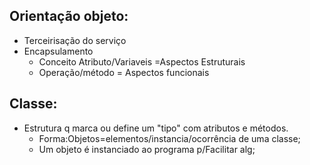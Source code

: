 ## Orientação objeto:
-	Terceirisação do serviço
-	Encapsulamento
	- Conceito Atributo/Variaveis =Aspectos Estruturais  
	- Operação/método = Aspectos funcionais

## Classe:
-	Estrutura q marca ou define um "tipo" com atributos e métodos.  
	- Forma:Objetos=elementos/instancia/ocorrência de uma classe;  
	- Um objeto é  instanciado ao programa p/Facilitar alg;    
